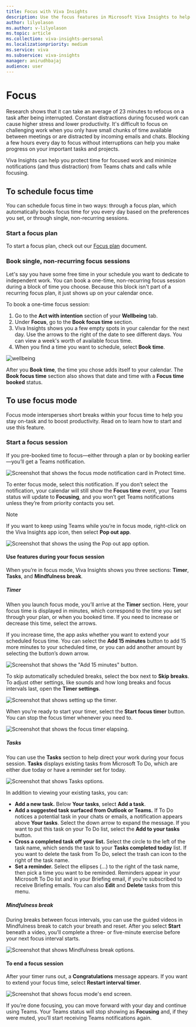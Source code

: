 ```yaml
---
title: Focus with Viva Insights
description: Use the focus features in Microsoft Viva Insights to help you complete individual work
author: lilyolason
ms.author: v-lilyolason
ms.topic: article
ms.collection: viva-insights-personal
ms.localizationpriority: medium 
ms.service: viva
ms.subservice: viva-insights
manager: anirudhbajaj
audience: user
---
```


# Focus

Research shows that it can take an average of 23 minutes to refocus on a task after being interrupted. Constant distractions during focused work can cause higher stress and lower productivity. It's difficult to focus on challenging work when you only have small chunks of time available between meetings or are distracted by incoming emails and chats. Blocking a few hours every day to focus without interruptions can help you make progress on your important tasks and projects.

Viva Insights can help you protect time for focused work and minimize notifications (and thus distraction) from Teams chats and calls while focusing.

## To schedule focus time


You can schedule focus time in two ways: through a focus plan, which automatically books focus time for you every day based on the preferences you set, or through single, non-recurring sessions.

### Start a focus plan

To start a focus plan, check out our [Focus plan](focus-plan.md) document.


### Book single, non-recurring focus sessions

Let's say you have some free time in your schedule you want to dedicate to independent work. You can book a one-time, non-recurring focus session during a block of time you choose. Because this block isn't part of a recurring focus plan, it just shows up on your calendar once.

To book a one-time focus session:

1. Go to the **Act with intention** section of your **Wellbeing** tab. 
1. Under **Focus**, go to the **Book focus time** section.
1. Viva Insights shows you a few empty spots in your calendar for the next day. Use the arrows to the right of the date to see different days. You can view a week's worth of available focus time.
1. When you find a time you want to schedule, select **Book time**.

![wellbeing](images/wellbeing-book-focus-time.png)

After you **Book time**, the time you chose adds itself to your calendar. The **Book focus time** section also shows that date and time with a **Focus time booked** status.

## To use focus mode

Focus mode intersperses short breaks within your focus time to help you stay on-task and to boost productivity. Read on to learn how to start and use this feature.

### Start a focus session

If you pre-booked time to focus—either through a plan or by booking earlier—you’ll get a Teams notification.

![Screenshot that shows the focus mode notification card in Protect time.](Images/focus-mode-teams-reminder.png)

To enter focus mode, select this notification. If you don’t select the notification, your calendar will still show the **Focus time** event, your Teams status will update to **Focusing**, and you won’t get Teams notifications unless they’re from priority contacts you set.

>[!Note]
> If you want to keep using Teams while you’re in focus mode, right-click on the Viva Insights app icon, then select **Pop out app**.
>
>![Screenshot that shows the using the Pop out app option.](Images/right-click-pop-out.png)

#### Use features during your focus session

 When you’re in focus mode, Viva Insights shows you three sections: **Timer**, **Tasks**, and **Mindfulness break**.

##### Timer

When you launch focus mode, you’ll arrive at the **Timer** section. Here, your focus time is displayed in minutes, which correspond to the time you set through your plan, or when you booked time. If you need to increase or decrease this time, select the arrows. 

If you increase time, the app asks whether you want to extend your scheduled focus time. You can select the **Add 15 minutes** button to add 15 more minutes to your scheduled time, or you can add another amount by selecting the button’s down arrow.
 
![Screenshot that shows the "Add 15 minutes" button.](Images/focus-extend.png)

To skip automatically scheduled breaks, select the box next to **Skip breaks**. 
To adjust other settings, like sounds and how long breaks and focus intervals last, open the **Timer settings**.

![Screenshot that shows setting up the timer.](Images/focus-timer2.png)

When you’re ready to start your timer, select the **Start focus timer** button. You can stop the focus timer whenever you need to.

![Screenshot that shows the focus timer elapsing.](Images/focus-clock2.png)

##### Tasks

You can use the **Tasks** section to help direct your work during your focus session. **Tasks** displays existing tasks from Microsoft To Do, which are either due today or have a reminder set for today.

![Screenshot that shows Tasks options.](Images/focus-mode-tasks-options.png)

In addition to viewing your existing tasks, you can:

* **Add a new task.** Below **Your tasks**, select **Add a task**.
* **Add a suggested task surfaced from Outlook or Teams.** If To Do notices a potential task in your chats or emails, a notification appears above **Your tasks**. Select the down arrow to expand the message. If you want to put this task on your To Do list, select the **Add to your tasks** button.
* **Cross a completed task off your list.** Select the circle to the left of the task name, which sends the task to your **Tasks completed today** list. If you want to delete the task from To Do, select the trash can icon to the right of the task name.
* **Set a reminder.** Select the ellipses (…) to the right of the task name, then pick a time you want to be reminded. Reminders appear in your Microsoft To Do list and in your Briefing email, if you’re subscribed to receive Briefing emails. You can also **Edit** and **Delete** tasks from this menu.

##### Mindfulness break

During breaks between focus intervals, you can use the guided videos in Mindfulness break to catch your breath and reset. After you select **Start** beneath a video, you’ll complete a three- or five-minute exercise before your next focus interval starts.

![Screenshot that shows Mindfulness break options.](Images/focus-mode-mindfulness-break.png)


#### To end a focus session

After your timer runs out, a **Congratulations** message appears. If you want to extend your focus time, select **Restart interval timer**.

![Screenshot that shows focus mode's end screen.](Images/focus-mode-end1.png)

If you’re done focusing, you can move forward with your day and continue using Teams. Your Teams status will stop showing as **Focusing** and, if they were muted, you’ll start receiving Teams notifications again.

